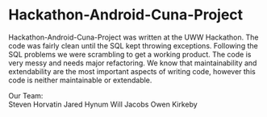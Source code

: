 Hackathon-Android-Cuna-Project
==============================

Hackathon-Android-Cuna-Project was written at the UWW Hackathon. The code was fairly clean until the SQL kept throwing exceptions. Following the SQL problems we were scrambling to get a working product. The code is very messy and needs major refactoring. We know that maintainability and extendability are the most important aspects of writing code, however this code is neither maintainable or extendable.

Our Team:  
Steven Horvatin
Jared Hynum
Will Jacobs
Owen Kirkeby              
